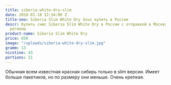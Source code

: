 ```yaml
---
title: siberia-white-dry-slim
date: 2018-01-18 12:34:00 Z
title-seo: Siberia Slim White Dry Snus купить в России
descr: Купить снюс Siberia Slim White Dry в России с отправкой в Москву, СПБ и другие
  регионы
product-name: Siberia Slim White Dry
price: 650
image: "/uploads/siberia-white-dry-slim.jpg"
gramm: 13
nicotine: 43
portions: 21
---
```


Обычная всем известная красная сибирь только в slim версии.
Имеет больше пакетиков, но по размеру они меньше.
Очень крепкая.
